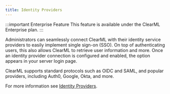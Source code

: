 ```yaml
---
title: Identity Providers
---
```


:::important Enterprise Feature
This feature is available under the ClearML Enterprise plan.
:::

Administrators can seamlessly connect ClearML with their identity service providers to easily implement single sign-on 
(SSO). On top of authenticating users, this also allows ClearML to retrieve user information and more. Once an identity 
provider connection is configured and enabled, the option appears in your server login page.

ClearML supports standard protocols such as OIDC and SAML, and popular providers, including Auth0, Google, Okta, and more.

For more information see [Identity Providers](../webapp/settings/webapp_settings_id_providers.md).